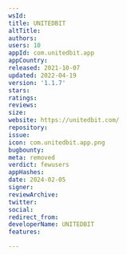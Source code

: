 ```yaml
---
wsId: 
title: UNITEDBIT
altTitle: 
authors: 
users: 10
appId: com.unitedbit.app
appCountry: 
released: 2021-10-07
updated: 2022-04-19
version: '1.1.7'
stars: 
ratings: 
reviews: 
size: 
website: https://unitedbit.com/
repository: 
issue: 
icon: com.unitedbit.app.png
bugbounty: 
meta: removed
verdict: fewusers
appHashes: 
date: 2024-02-05
signer: 
reviewArchive: 
twitter: 
social: 
redirect_from: 
developerName: UNITEDBIT
features: 

---
```



